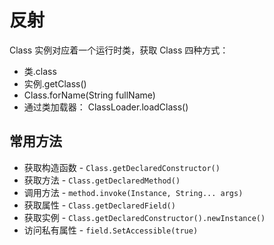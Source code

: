 # 反射

Class 实例对应着一个运行时类，获取 Class 四种方式：

- 类.class
- 实例.getClass()
- Class.forName(String fullName)
- 通过类加载器： ClassLoader.loadClass()

## 常用方法

- 获取构造函数 - `Class.getDeclaredConstructor()`
- 获取方法 - `Class.getDeclaredMethod()`
- 调用方法 - `method.invoke(Instance, String... args)`
- 获取属性 - `Class.getDeclaredField()`
- 获取实例 - `Class.getDeclaredConstructor().newInstance()`
- 访问私有属性 - `field.SetAccessible(true)`
